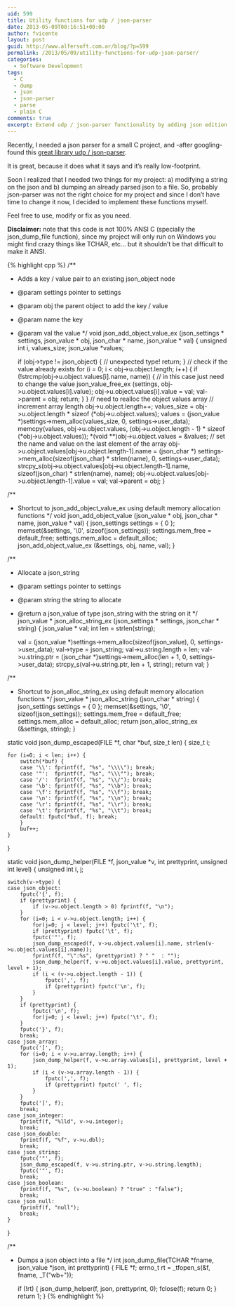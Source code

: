 ```yaml
---
uid: 599
title: Utility functions for udp / json-parser
date: 2013-05-09T00:16:51+00:00
author: fvicente
layout: post
guid: http://www.alfersoft.com.ar/blog/?p=599
permalink: /2013/05/09/utility-functions-for-udp-json-parser/
categories:
  - Software Development
tags:
  - C
  - dump
  - json
  - json-parser
  - parse
  - plain C
comments: true
excerpt: Extend udp / json-parser functionality by adding json edition capabilities
---
```

Recently, I needed a json parser for a small C project, and -after googling- found this <a href="https://github.com/udp/json-parser" title="udp / json-parser" target="_blank">great library udp / json-parser</a>.

It is great, because it does what it says and it&#8217;s really low-footprint.

Soon I realized that I needed two things for my project: a) modifying a string on the json and b) dumping an already parsed json to a file. So, probably json-parser was not the right choice for my project and since I don&#8217;t have time to change it now, I decided to implement these functions myself.

Feel free to use, modify or fix as you need.

<!--more-->

**Disclaimer:** note that this code is not 100% ANSI C (specially the json\_dump\_file function), since my project will only run on Windows you might find crazy things like TCHAR, etc&#8230; but it shouldn&#8217;t be that difficult to make it ANSI.

{% highlight cpp %}
/**
 * Adds a key / value pair to an existing json_object node
 * @param  settings	pointer to settings
 * @param  obj		the parent object to add the key / value
 * @param  name		the key
 * @param  val		the value
 */
void json_add_object_value_ex (json_settings * settings, json_value * obj, json_char * name, json_value * val)
{
	unsigned int i, values_size;
	json_value *values;

	if (obj->type != json_object) {
		// unexpected type!
		return;
	}
	// check if the value already exists
	for (i = 0; i < obj->u.object.length; i++) {
		if (!strcmp(obj->u.object.values[i].name, name)) {
			// in this case just need to change the value
			json_value_free_ex (settings, obj->u.object.values[i].value);
			obj->u.object.values[i].value = val;
			val->parent = obj;
			return;
		}
	}
	// need to realloc the object values array
	// increment array length
	obj->u.object.length++;
	values_size = obj->u.object.length * sizeof (*obj->u.object.values);
	values = (json_value *)settings->mem_alloc(values_size, 0, settings->user_data);
	memcpy(values, obj->u.object.values, (obj->u.object.length - 1) * sizeof (*obj->u.object.values));
	*(void **)obj->u.object.values = &values;
	// set the name and value on the last element of the array
	obj->u.object.values[obj->u.object.length-1].name = (json_char *) settings->mem_alloc(sizeof(json_char) * strlen(name), 0, settings->user_data);
	strcpy_s(obj->u.object.values[obj->u.object.length-1].name, sizeof(json_char) * strlen(name), name);
	obj->u.object.values[obj->u.object.length-1].value = val;
	val->parent = obj;
}

/**
 * Shortcut to json_add_object_value_ex using default memory allocation functions
 */
void json_add_object_value (json_value * obj, json_char * name, json_value * val)
{
	json_settings settings = { 0 };
	memset(&settings, '\0', sizeof(json_settings));
	settings.mem_free = default_free;
	settings.mem_alloc = default_alloc;
	json_add_object_value_ex (&settings, obj, name, val);
}

/**
 * Allocate a json_string
 * @param  settings	pointer to settings
 * @param  string	the string to allocate
 * @return a json_value of type json_string with the string on it
 */
json_value * json_alloc_string_ex (json_settings * settings, json_char * string)
{
	json_value * val;
	int len = strlen(string);

	val = (json_value *)settings->mem_alloc(sizeof(json_value), 0, settings->user_data);
	val->type = json_string;
	val->u.string.length = len;
	val->u.string.ptr = (json_char *)settings->mem_alloc(len + 1, 0, settings->user_data);
	strcpy_s(val->u.string.ptr, len + 1, string);
	return val;
}

/**
 * Shortcut to json_alloc_string_ex using default memory allocation functions
 */
json_value * json_alloc_string (json_char * string)
{
	json_settings settings = { 0 };
	memset(&settings, '\0', sizeof(json_settings));
	settings.mem_free = default_free;
	settings.mem_alloc = default_alloc;
	return json_alloc_string_ex (&settings, string);
}

static void json_dump_escaped(FILE *f, char *buf, size_t len)
{
	size_t	i;

	for (i=0; i < len; i++) {
		switch(*buf) {
		case '\\': fprintf(f, "%s", "\\\\"); break;
		case '"':  fprintf(f, "%s", "\\\""); break;
		case '/':  fprintf(f, "%s", "\\/"); break;
		case '\b': fprintf(f, "%s", "\\b"); break;
		case '\f': fprintf(f, "%s", "\\f"); break;
		case '\n': fprintf(f, "%s", "\\n"); break;
		case '\r': fprintf(f, "%s", "\\r"); break;
		case '\t': fprintf(f, "%s", "\\t"); break;
		default: fputc(*buf, f); break;
		}
		buf++;
	}
}

static void json_dump_helper(FILE *f, json_value *v, int prettyprint, unsigned int level)
{
	unsigned int		i, j;

	switch(v->type) {
	case json_object:
		fputc('{', f);
		if (prettyprint) {
			if (v->u.object.length > 0) fprintf(f, "\n");
		}
		for (i=0; i < v->u.object.length; i++) {
			for(j=0; j < level; j++) fputc('\t', f);
			if (prettyprint) fputc('\t', f);
			fputc('"', f);
			json_dump_escaped(f, v->u.object.values[i].name, strlen(v->u.object.values[i].name));
			fprintf(f, "\":%s", (prettyprint) ? " "  : "");
			json_dump_helper(f, v->u.object.values[i].value, prettyprint, level + 1);
			if (i < (v->u.object.length - 1)) {
				fputc(',', f);
				if (prettyprint) fputc('\n', f);
			}
		}
		if (prettyprint) {
			fputc('\n', f);
			for(j=0; j < level; j++) fputc('\t', f);
		}
		fputc('}', f);
		break;
	case json_array:
		fputc('[', f);
		for (i=0; i < v->u.array.length; i++) {
			json_dump_helper(f, v->u.array.values[i], prettyprint, level + 1);
			if (i < (v->u.array.length - 1)) {
				fputc(',', f);
				if (prettyprint) fputc(' ', f);
			}
		}
		fputc(']', f);
		break;
	case json_integer:
		fprintf(f, "%lld", v->u.integer);
		break;
	case json_double:
		fprintf(f, "%f", v->u.dbl);
		break;
	case json_string:
		fputc('"', f);
		json_dump_escaped(f, v->u.string.ptr, v->u.string.length);
		fputc('"', f);
		break;
	case json_boolean:
		fprintf(f, "%s", (v->u.boolean) ? "true" : "false");
		break;
	case json_null:
		fprintf(f, "null");
		break;
	}
}

/**
 * Dumps a json object into a file
 */
int json_dump_file(TCHAR *fname, json_value *json, int prettyprint)
{
	FILE		*f;
	errno_t		rt = _tfopen_s(&f, fname, _T("wb+"));

	if (!rt) {
		json_dump_helper(f, json, prettyprint, 0);
		fclose(f);
		return 0;
	}
	return 1;
}
{% endhighlight %}

